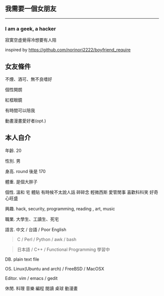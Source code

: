 我需要一個女朋友
----------------
***
### I am a geek, a hacker ###

寂寞空虛覺得冷想要有人陪

inspired by <https://github.com/norinori2222/boyfriend_require>

## 女友條件 ##
不煙、酒可、無不良嗜好

個性開朗

紅框眼鏡

有時間可以陪我

動畫漫畫愛好者(opt.)

## 本人自介 ##
年齡. 20

性別. 男

身高. round 後是 170

體重. 是個大胖子


個性. 溫和 宅 體貼 有時候不太說人話 碎碎念 輕微西斯 愛管閒事 喜歡科科笑 好奇心旺盛

興趣. hack, security, programming, reading , art, music

職業. 大學生、工讀生、死宅


語言. 中文 / 台語 / Poor English

>C / Perl / Python / awk / bash

>日本語 / C++ / Functional Programming 學習中

DB.   plain text file

OS.   Linux(Ubuntu and arch) / FreeBSD / MacOSX

Editor. vim / emacs / gedit



休閒. 料理 音樂 編程 閱讀 桌球 動漫畫
